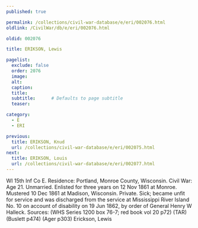 ```yaml
---
published: true

permalink: /collections/civil-war-database/e/eri/002076.html
oldlink: /CivilWar/db/e/eri/002076.html

oldid: 002076

title: ERIKSON, Lewis

pagelist:
  exclude: false
  order: 2076
  image: 
  alt:
  caption:
  title:
  subtitle:      # Defaults to page subtitle
  teaser:

category: 
  - E 
  - ERI

previous:
  title: ERIKSON, Knud
  url: /collections/civil-war-database/e/eri/002075.html  
next:
  title: ERIKSON, Louis
  url: /collections/civil-war-database/e/eri/002077.html   
---
```

WI 15th Inf Co E. Residence: Portland, Monroe County, Wisconsin. Civil War: Age 21. Unmarried. Enlisted for three years on 12 Nov 1861 at Monroe. Mustered 10 Dec 1861 at Madison, Wisconsin. Private. Sick; became unfit for service and was discharged from the service at Mississippi River Island No. 10 on account of disability on 19 Jun 1862, by order of General Henry W Halleck. Sources: (WHS Series 1200 box 76-7; red book vol 20 p72) (TAR) (Buslett p474) (Ager p303) &#147;Erickson, Lewis&#148;